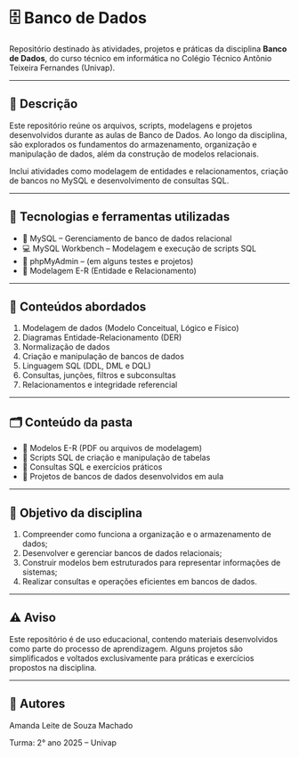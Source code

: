 # 🗄️ Banco de Dados

Repositório destinado às atividades, projetos e práticas da disciplina **Banco de Dados**, do curso técnico em informática no Colégio Técnico Antônio Teixeira Fernandes (Univap).

---

## 📄 Descrição

Este repositório reúne os arquivos, scripts, modelagens e projetos desenvolvidos durante as aulas de Banco de Dados. Ao longo da disciplina, são explorados os fundamentos do armazenamento, organização e manipulação de dados, além da construção de modelos relacionais.

Inclui atividades como modelagem de entidades e relacionamentos, criação de bancos no MySQL e desenvolvimento de consultas SQL.

---

## 🧠 Tecnologias e ferramentas utilizadas

- 🐬 MySQL – Gerenciamento de banco de dados relacional  
- 💻 MySQL Workbench – Modelagem e execução de scripts SQL  
- 🐘 phpMyAdmin – (em alguns testes e projetos)  
- 📄 Modelagem E-R (Entidade e Relacionamento)  

---

## 🔑 Conteúdos abordados

1. Modelagem de dados (Modelo Conceitual, Lógico e Físico)  
2. Diagramas Entidade-Relacionamento (DER)  
3. Normalização de dados  
4. Criação e manipulação de bancos de dados  
5. Linguagem SQL (DDL, DML e DQL)  
6. Consultas, junções, filtros e subconsultas  
7. Relacionamentos e integridade referencial  

---

## 🗂️ Conteúdo da pasta

- 📑 Modelos E-R (PDF ou arquivos de modelagem)  
- 📜 Scripts SQL de criação e manipulação de tabelas  
- 📝 Consultas SQL e exercícios práticos  
- 🔧 Projetos de bancos de dados desenvolvidos em aula  

---

## 🚀 Objetivo da disciplina

1. Compreender como funciona a organização e o armazenamento de dados;  
2. Desenvolver e gerenciar bancos de dados relacionais;  
3. Construir modelos bem estruturados para representar informações de sistemas;  
4. Realizar consultas e operações eficientes em bancos de dados.  

---

## ⚠️ Aviso

Este repositório é de uso educacional, contendo materiais desenvolvidos como parte do processo de aprendizagem. Alguns projetos são simplificados e voltados exclusivamente para práticas e exercícios propostos na disciplina.

---

## 👥 Autores

Amanda Leite de Souza Machado  

Turma: 2° ano 2025 – Univap
